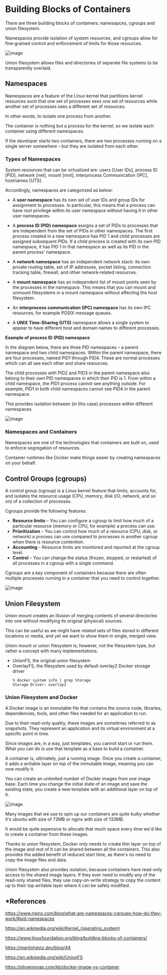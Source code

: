 # Building Blocks of Containers

There are three building blocks of containers: namesapces, cgroups and union filesystem.

Namespaces provide isolation of system resources, and cgroups allow for fine‑grained control and enforcement of limits for those resources.

![image](https://user-images.githubusercontent.com/47337188/186939018-f5377407-baa4-4717-8021-b6d299f96f60.png)

Union filesystem allows files and directories of separate file systems to be transparently overlaid.

## Namespaces

Namespaces are a feature of the Linux kernel that partitions kernel resources such that one set of processes sees one set of resources while another set of processes sees a different set of resources.

In other words, to isolate one process from another.

The container is nothing but a process for the kernel, so we isolate each container using different namespaces.

If the developer starts two containers, there are two processes running on a single server somewhere – but they are isolated from each other.

### Types of Namespaces

System resources that can be virtualized are: users [User IDs], process ID [PID], network [net], mount [mnt], Interprocess Communication [IPC], hostnames [UTS].

Accordingly, namespaces are categorized as below:

- A **user namespace** has its own set of user IDs and group IDs for assignment to processes. In particular, this means that a process can have root privilege within its user namespace without having it in other user namespaces.

- A **process ID (PID) namespace** assigns a set of PIDs to processes that are independent from the set of PIDs in other namespaces. The first process created in a new namespace has PID 1 and child processes are assigned subsequent PIDs. If a child process is created with its own PID namespace, it has PID 1 in that namespace as well as its PID in the parent process’ namespace. 

- A **network namespace** has an independent network stack: its own private routing table, set of IP addresses, socket listing, connection tracking table, firewall, and other network‑related resources.

- A **mount namespace** has an independent list of mount points seen by the processes in the namespace. This means that you can mount and unmount filesystems in a mount namespace without affecting the host filesystem.

- An **interprocess communication (IPC) namespace** has its own IPC resources, for example POSIX message queues.

- A **UNIX Time‑Sharing (UTS)** namespace allows a single system to appear to have different host and domain names to different processes.

**Example of process ID (PID) namespace**

In the diagram below, there are three PID namespaces – a parent namespace and two child namespaces. Within the parent namespace, there are four processes, named PID1 through PID4. These are normal processes which can all see each other and share resources.

The child processes with PID2 and PID3 in the parent namespace also belong to their own PID namespaces in which their PID is 1. From within a child namespace, the PID1 process cannot see anything outside. For example, PID1 in both child namespaces cannot see PID4 in the parent namespace.

This provides isolation between (in this case) processes within different namespaces.

![image](https://user-images.githubusercontent.com/47337188/186922889-9d5147b7-b2ac-4d3b-951a-a7d2db041ff2.png)

### Namespaces and Containers

Namespaces are one of the technologies that containers are built on, used to enforce segregation of resources.

Container runtimes like Docker make things easier by creating namespaces on your behalf.

## Control Groups (cgroups)

A control group (cgroup) is a Linux kernel feature that limits, accounts for, and isolates the resource usage (CPU, memory, disk I/O, network, and so on) of a collection of processes.

Cgroups provide the following features:

- **Resource limits** – You can configure a cgroup to limit how much of a particular resource (memory or CPU, for example) a process can use.
- **Prioritization** – You can control how much of a resource (CPU, disk, or network) a process can use compared to processes in another cgroup when there is resource contention.
- **Accounting** – Resource limits are monitored and reported at the cgroup level.
- **Control** – You can change the status (frozen, stopped, or restarted) of all processes in a cgroup with a single command.

Cgroups are a key component of containers because there are often multiple processes running in a container that you need to control together.

![image](https://user-images.githubusercontent.com/47337188/186929197-7f6053d4-391d-44e6-98f7-551e3a7c316d.png)

## Union Filesystem

Union mount creates an illusion of merging contents of several directories into one without modifying its original (physical) sources.

This can be useful as we might have related sets of files stored in different locations or media, and yet we want to show them in single, merged view.

Union mount or union filesystem is; however, not the filesystem type, but rather a concept with many implementations.

- UnionFS, the original union filesystem
- OverlayFS, the filesystem used by default overlay2 Docker storage driver
    ```
    % docker system info | grep Storage
    Storage Driver: overlay2
    ```

### Union Filesystem and Docker 

A Docker image is an immutable file that contains the source code, libraries, dependencies, tools, and other files needed for an application to run.

Due to their read-only quality, these images are sometimes referred to as snapshots. They represent an application and its virtual environment at a specific point in time.

Since images are, in a way, just templates, you cannot start or run them. What you can do is use that template as a base to build a container.

A container is, ultimately, just a running image. Once you create a container, it adds a writable layer on top of the immutable image, meaning you can now modify it.

You can create an unlimited number of Docker images from one image base. Each time you change the initial state of an image and save the existing state, you create a new template with an additional layer on top of it.

![image](https://user-images.githubusercontent.com/47337188/186936578-c85e18aa-9c73-4ecd-bbe4-10af6155a996.png)

Many images that we use to spin up our containers are quite bulky whether it's ubuntu with size of 72MB or nginx with size of 133MB.

It would be quite expensive to allocate that much space every time we'd like to create a container from these images.

Thanks to union filesystem, Docker only needs to create thin layer on top of the image and rest of it can be shared between all the containers. This also provides the added benefit of reduced start time, as there's no need to copy the image files and data.

Union filesystem also provides isolation, because containers have read-only access to the shared image layers. If they ever need to modify any of the read-only shared files, they use copy-on-write strategy to copy the content up to their top writable layer where it can be safely modified.

## *References

https://www.nginx.com/blog/what-are-namespaces-cgroups-how-do-they-work/#pid-namespaces

https://en.wikipedia.org/wiki/Kernel_(operating_system)

https://www.linuxfoundation.org/blog/building-blocks-of-containers/

https://martinheinz.dev/blog/44

https://en.wikipedia.org/wiki/UnionFS

https://phoenixnap.com/kb/docker-image-vs-container

